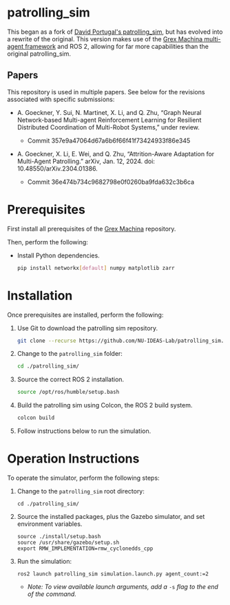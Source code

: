 # patrolling_sim
This began as a fork of [David Portugal's patrolling_sim](https://github.com/davidbsp/patrolling_sim), but has evolved into a rewrite of the original. This version makes use of the [Grex Machina multi-agent framework](https://github.com/NU-IDEAS-Lab/grex) and ROS 2, allowing for far more capabilities than the original patrolling_sim.

## Papers
This repository is used in multiple papers. See below for the revisions associated with specific submissions:

 * A. Goeckner, Y. Sui, N. Martinet, X. Li, and Q. Zhu, “Graph Neural Network-based Multi-agent Reinforcement Learning for Resilient Distributed Coordination of Multi-Robot Systems,” under review.

   * Commit 357e9a47064d67a6b6f66f41f73424933f86e345

 * A. Goeckner, X. Li, E. Wei, and Q. Zhu, “Attrition-Aware Adaptation for Multi-Agent Patrolling.” arXiv, Jan. 12, 2024. doi: 10.48550/arXiv.2304.01386.

   * Commit 36e474b734c9682798e0f0260ba9fda632c3b6ca


# Prerequisites
First install all prerequisites of the [Grex Machina](https://github.com/NU-IDEAS-Lab/grex) repository.

Then, perform the following:

 * Install Python dependencies.
   ```bash
   pip install networkx[default] numpy matplotlib zarr
   ```

# Installation
Once prerequisites are installed, perform the following:

 1) Use Git to download the patrolling sim repository.

    ```bash
    git clone --recurse https://github.com/NU-IDEAS-Lab/patrolling_sim.git
    ```
    
 2) Change to the `patrolling_sim` folder:

    ```bash
    cd ./patrolling_sim/
    ```

 3) Source the correct ROS 2 installation.
   
    ```bash
    source /opt/ros/humble/setup.bash
    ```
    
 4) Build the patrolling sim using Colcon, the ROS 2 build system.

    ```bash
    colcon build
    ```

 5) Follow instructions below to run the simulation.
 
 # Operation Instructions
To operate the simulator, perform the following steps:

 1) Change to the `patrolling_sim` root directory:

    ```
    cd ./patrolling_sim/
    ```

 2) Source the installed packages, plus the Gazebo simulator, and set environment variables.
   
    ```
    source ./install/setup.bash
    source /usr/share/gazebo/setup.sh
    export RMW_IMPLEMENTATION=rmw_cyclonedds_cpp
    ```

 3) Run the simulation:

    ```
    ros2 launch patrolling_sim simulation.launch.py agent_count:=2
    ```

    * *Note: To view available launch arguments, add a* `-s` *flag to the end of the command.*
